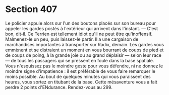 # Section 407

Le policier appuie alors sur l'un des boutons placés sur son 
bureau pour appeler les gardes postés à l'extérieur qui arrivent 
dans l'instant. 
— C'est bon, dit-il. Ce Terrien est tellement idiot qu'il ne peut 
être qu'inoffensif. Malmenez-le un peu, puis laissez-le partir. Il a 
une cargaison de marchandises importantes à transporter sur 
Radix, demain. Les gardes vous emmènent et se distraient un 
moment en vous bourrant de coups de pied et de coups de poing, 
à la grande joie ou au grand déplaisir — selon leur race — de tous 
les passagers qui se pressent en foule dans la base spatiale. Vous 
n'esquissez pas le moindre geste pour vous défendre, ni ne 
donnez le moindre signe d'impatience : il est préférable de vous 
faire remarquer le moins possible. Au bout de quelques minutes 
qui vous paraissent des heures, vous sortez en titubant de la 
base. Cette mésaventure vous a fait perdre 2 points 
d'ENdurance. Rendez-vous au 299.